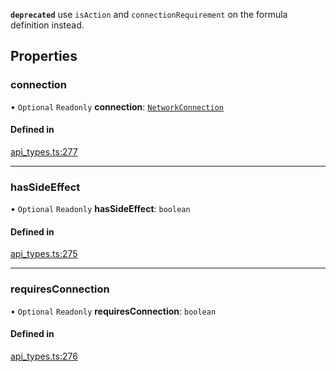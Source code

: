 **`deprecated`** use `isAction` and `connectionRequirement` on the formula definition instead.

## Properties

### connection

• `Optional` `Readonly` **connection**: [`NetworkConnection`](../enums/NetworkConnection.md)

#### Defined in

[api_types.ts:277](https://github.com/coda/packs-sdk/blob/main/api_types.ts#L277)

___

### hasSideEffect

• `Optional` `Readonly` **hasSideEffect**: `boolean`

#### Defined in

[api_types.ts:275](https://github.com/coda/packs-sdk/blob/main/api_types.ts#L275)

___

### requiresConnection

• `Optional` `Readonly` **requiresConnection**: `boolean`

#### Defined in

[api_types.ts:276](https://github.com/coda/packs-sdk/blob/main/api_types.ts#L276)
